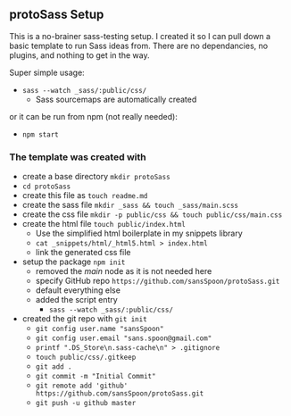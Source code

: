 ## protoSass Setup
This is a no-brainer sass-testing setup. I created it so I can pull down a basic template to run Sass ideas from. There are no dependancies, no plugins, and nothing to get in the way.

Super simple usage:
-	`sass --watch _sass/:public/css/`
	-	Sass sourcemaps are automatically created
	
or it can be run from npm (not really needed):
-	`npm start`


### The template was created with
-	create a base directory `mkdir protoSass`
-	`cd protoSass`
-	create this file as `touch readme.md`
-	create the sass file `mkdir _sass && touch _sass/main.scss`
-	create the css file `mkdir -p public/css && touch public/css/main.css`
-	create the html file  `touch public/index.html`
	-	Use the simplified html boilerplate in my snippets library
	-	`cat _snippets/html/_html5.html > index.html`
	-	link the generated css file
-	setup the package `npm init`
	-	removed the *main* node as it is not needed here
	-	specify GitHub repo `https://github.com/sansSpoon/protoSass.git`
	-	default everything else
	-	added the script entry
		-	`sass --watch _sass/:public/css/`
-	created the git repo with `git init`
	-	`git config user.name "sansSpoon"`
	-	`git config user.email "sans.spoon@gmail.com"`
	-	`printf ".DS_Store\n.sass-cache\n" > .gitignore`
	-	`touch public/css/.gitkeep`
	-	`git add .`
	-	`git commit -m "Initial Commit"`
	-	`git remote add 'github' https://github.com/sansSpoon/protoSass.git`
	-	`git push -u github master`

